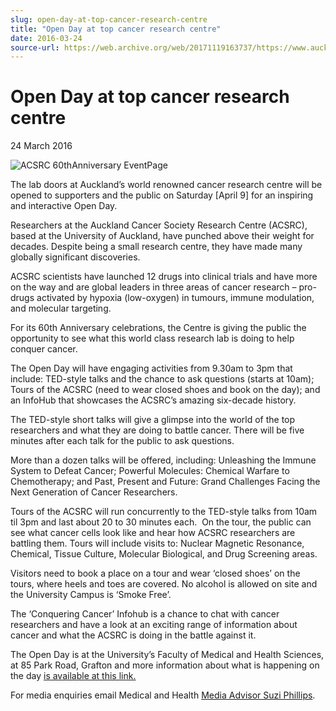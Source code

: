 ```yaml
---
slug: open-day-at-top-cancer-research-centre
title: "Open Day at top cancer research centre"
date: 2016-03-24
source-url: https://web.archive.org/web/20171119163737/https://www.auckland.ac.nz/en/about/news-events-and-notices/news/news-2016/03/open-day-at-top-cancer-research-centre.html
---
```

Open Day at top cancer research centre
======================================

24 March 2016

![ACSRC 60thAnniversary EventPage](https://www.auckland.ac.nz/en/about/news-events-and-notices/news/news-2016/03/open-day-at-top-cancer-research-centre/_jcr_content/par/textimage/image.img.jpg/1458781880544.jpg "ACSRC 60thAnniversary EventPage")

The lab doors at Auckland’s world renowned cancer research centre will be opened to supporters and the public on Saturday \[April 9\] for an inspiring and interactive Open Day.

Researchers at the Auckland Cancer Society Research Centre (ACSRC), based at the University of Auckland, have punched above their weight for decades. Despite being a small research centre, they have made many globally significant discoveries.

ACSRC scientists have launched 12 drugs into clinical trials and have more on the way and are global leaders in three areas of cancer research – pro-drugs activated by hypoxia (low-oxygen) in tumours, immune modulation, and molecular targeting.

For its 60th Anniversary celebrations, the Centre is giving the public the opportunity to see what this world class research lab is doing to help conquer cancer.

The Open Day will have engaging activities from 9.30am to 3pm that include: TED-style talks and the chance to ask questions (starts at 10am); Tours of the ACSRC (need to wear closed shoes and book on the day); and an InfoHub that showcases the ACSRC’s amazing six-decade history.

The TED-style short talks will give a glimpse into the world of the top researchers and what they are doing to battle cancer. There will be five minutes after each talk for the public to ask questions.

More than a dozen talks will be offered, including: Unleashing the Immune System to Defeat Cancer; Powerful Molecules: Chemical Warfare to Chemotherapy; and Past, Present and Future: Grand Challenges Facing the Next Generation of Cancer Researchers.  

Tours of the ACSRC will run concurrently to the TED-style talks from 10am til 3pm and last about 20 to 30 minutes each.  On the tour, the public can see what cancer cells look like and hear how ACSRC researchers are battling them. Tours will include visits to: Nuclear Magnetic Resonance, Chemical, Tissue Culture, Molecular Biological, and Drug Screening areas.

Visitors need to book a place on a tour and wear ‘closed shoes’ on the tours, where heels and toes are covered. No alcohol is allowed on site and the University Campus is ‘Smoke Free’.

The ‘Conquering Cancer’ Infohub is a chance to chat with cancer researchers and have a look at an exciting range of information about cancer and what the ACSRC is doing in the battle against it.

The Open Day is at the University’s Faculty of Medical and Health Sciences, at 85 Park Road, Grafton and more information about what is happening on the day [is available at this link.](http://www.fmhs.auckland.ac.nz/conquering-cancer)

For media enquiries email Medical and Health [Media Advisor Suzi Phillips](mailto:s.phillips@auckland.ac.nz).